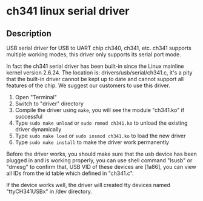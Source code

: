 # ch341 linux serial driver
## Description

USB serial driver for USB to UART chip ch340, ch341, etc. ch341 supports multiple working modes, this driver only supports its serial port mode.

In fact the ch341 serial driver has been built-in since the Linux mainline kernel version 2.6.24. The location is: drivers/usb/serial/ch341.c, it's a pity that the built-in driver cannot be kept up to date and cannot support all features of the chip. We suggest our customers to use this driver.

1. Open "Terminal"
2. Switch to "driver" directory
3. Compile the driver using `make`, you will see the module "ch341.ko" if successful
4. Type `sudo make unload` or `sudo rmmod ch341.ko` to unload the existing driver dynamically
5. Type `sudo make load` or `sudo insmod ch341.ko` to load the new driver
6. Type `sudo make install` to make the driver work permanently

Before the driver works, you should make sure that the usb device has been plugged in and is working properly, you can use shell command "lsusb" or "dmesg" to confirm that, USB VID of these devices are [1a86], you can view all IDs from the id table which defined in "ch341.c".

If the device works well, the driver will created tty devices named "ttyCH341USBx" in /dev directory.
